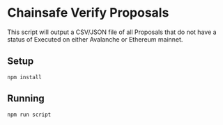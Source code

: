# Chainsafe Verify Proposals
This script will output a CSV/JSON file of all Proposals that do not have a status of Executed on either Avalanche or Ethereum mainnet.



## Setup

```shell
npm install
```

## Running

```shell
npm run script
```
